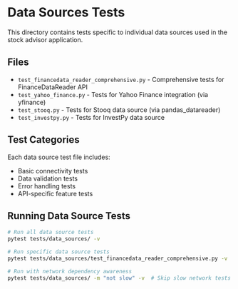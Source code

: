 # Data Sources Tests

This directory contains tests specific to individual data sources used in the stock advisor application.

## Files

- `test_financedata_reader_comprehensive.py` - Comprehensive tests for FinanceDataReader API
- `test_yahoo_finance.py` - Tests for Yahoo Finance integration (via yfinance)
- `test_stooq.py` - Tests for Stooq data source (via pandas_datareader)
- `test_investpy.py` - Tests for InvestPy data source

## Test Categories

Each data source test file includes:
- Basic connectivity tests
- Data validation tests
- Error handling tests
- API-specific feature tests

## Running Data Source Tests

```bash
# Run all data source tests
pytest tests/data_sources/ -v

# Run specific data source tests
pytest tests/data_sources/test_financedata_reader_comprehensive.py -v

# Run with network dependency awareness
pytest tests/data_sources/ -m "not slow" -v  # Skip slow network tests
```
